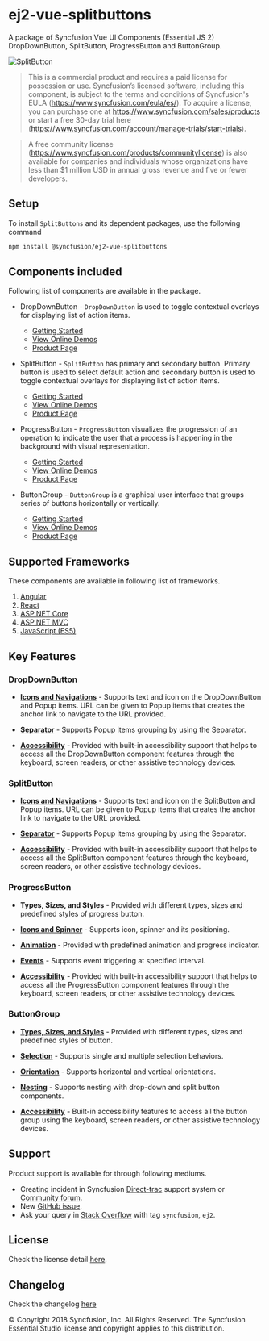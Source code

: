# ej2-vue-splitbuttons

A package of Syncfusion Vue UI Components (Essential JS 2) DropDownButton, SplitButton, ProgressButton and ButtonGroup.

![SplitButton](https://ej2.syncfusion.com/products/images/splitbutton/readme.gif)

> This is a commercial product and requires a paid license for possession or use. Syncfusion’s licensed software, including this component, is subject to the terms and conditions of Syncfusion's EULA (https://www.syncfusion.com/eula/es/). To acquire a license, you can purchase one at https://www.syncfusion.com/sales/products or start a free 30-day trial here (https://www.syncfusion.com/account/manage-trials/start-trials).

> A free community license (https://www.syncfusion.com/products/communitylicense) is also available for companies and individuals whose organizations have less than $1 million USD in annual gross revenue and five or fewer developers.

## Setup

To install `SplitButtons` and its dependent packages, use the following command

```sh
npm install @syncfusion/ej2-vue-splitbuttons
```

## Components included

Following list of components are available in the package.

* DropDownButton - `DropDownButton` is used to toggle contextual overlays for displaying list of action items.
    * [Getting Started](https://ej2.syncfusion.com/vue/documentation/drop-down-button/getting-started?utm_source=npm&utm_campaign=drop-down-button)
    * [View Online Demos](https://ej2.syncfusion.com/vue/demos/?utm_source=npm&utm_campaign=drop-down-button#/material/button/dropdown-button.html)
    * [Product Page](https://www.syncfusion.com/vue-ui-components/dropdown-menu)

* SplitButton - `SplitButton` has primary and secondary button. Primary button is used to select default action and secondary button is used to toggle contextual overlays for displaying list of action items.
    * [Getting Started](https://ej2.syncfusion.com/vue/documentation/split-button/getting-started?utm_source=npm&utm_campaign=split-button)
    * [View Online Demos](https://ej2.syncfusion.com/vue/demos/?utm_source=npm&utm_campaign=split-button#/material/button/split-button.html)
    * [Product Page](https://www.syncfusion.com/vue-ui-components/split-button)

* ProgressButton - `ProgressButton` visualizes the progression of an operation to indicate the user that a process is happening in the background with visual representation.
    * [Getting Started](https://ej2.syncfusion.com/vue/documentation/progress-button/getting-started?utm_source=npm&utm_campaign=progress-button)
    * [View Online Demos](https://ej2.syncfusion.com/vue/demos/?utm_source=npm&utm_campaign=progress-button#/material/button/progress-button.html)
    * [Product Page](https://www.syncfusion.com/vue-ui-components/progress-button)

* ButtonGroup - `ButtonGroup` is a graphical user interface that groups series of buttons horizontally or vertically.
    * [Getting Started](https://ej2.syncfusion.com/vue/documentation/button-group/getting-started?utm_source=npm&utm_campaign=button-group)
    * [View Online Demos](https://ej2.syncfusion.com/vue/demos/?utm_source=npm&utm_campaign=grid#/material/button/button-group.html)
    * [Product Page](https://www.syncfusion.com/vue-ui-components/button-group)

## Supported Frameworks

These components are available in following list of frameworks.

1. [Angular](https://github.com/syncfusion/ej2-angular-ui-components/tree/master/components/splitbuttons?utm_source=npm&utm_campaign=split-button)
2. [React](https://github.com/syncfusion/ej2-react-ui-components/tree/master/components/splitbuttons?utm_source=npm&utm_campaign=split-button)
3. [ASP.NET Core](https://www.syncfusion.com/aspnet-core-ui-controls)
4. [ASP.NET MVC](https://www.syncfusion.com/aspnet-mvc-ui-controls)
5. [JavaScript (ES5)](https://www.syncfusion.com/javascript-ui-controls)

## Key Features

### DropDownButton

* [**Icons and Navigations**](https://ej2.syncfusion.com/vue/documentation/drop-down-button/popup-items#icons) - Supports text and icon on the DropDownButton and Popup items. URL can be given to Popup items  that creates the anchor link to navigate to the URL provided.

* [**Separator**](https://ej2.syncfusion.com/vue/documentation/drop-down-button/popup-items#separator) - Supports Popup items grouping by using the Separator.

* [**Accessibility**](https://ej2.syncfusion.com/vue/documentation/drop-down-button/accessibility#accessibility) - Provided with built-in accessibility support that helps to access all the DropDownButton component features through the keyboard, screen readers, or other assistive technology devices.

### SplitButton

* [**Icons and Navigations**](https://ej2.syncfusion.com/vue/documentation/split-button/icons-and-separator#splitbutton-icons) - Supports text and icon on the SplitButton and Popup items. URL can be given to Popup items  that creates the anchor link to navigate to the URL provided.

* [**Separator**](https://ej2.syncfusion.com/vue/documentation/split-button/icons-and-separator#separator) - Supports Popup items grouping by using the Separator.

* [**Accessibility**](https://ej2.syncfusion.com/vue/documentation/split-button/accessibility#accessibility) - Provided with built-in accessibility support that helps to access all the SplitButton component features through the keyboard, screen readers, or other assistive technology devices.

### ProgressButton

* **Types, Sizes, and Styles** - Provided with different types, sizes and predefined styles of progress button.

* [**Icons and Spinner**](https://ej2.syncfusion.com/vue/documentation/progress-button/spinner-and-progress#spinner) - Supports icon, spinner and its positioning.

* [**Animation**](https://ej2.syncfusion.com/vue/documentation/progress-button/spinner-and-progress#content-animation) - Provided with predefined animation and progress indicator.

* [**Events**](https://ej2.syncfusion.com/vue/documentation/progress-button/spinner-and-progress#change-step-of-the-progressbutton) - Supports event triggering at specified interval.

* [**Accessibility**](https://ej2.syncfusion.com/vue/documentation/progress-button/accessibility#accessibility) - Provided with built-in accessibility support that helps to access all the ProgressButton component features through the keyboard, screen readers, or other assistive technology devices.

### ButtonGroup

* [**Types, Sizes, and Styles**](https://ej2.syncfusion.com/vue/documentation/button-group/types-and-styles#buttongroup-types) - Provided with different types, sizes and predefined styles of button.

* [**Selection**](https://ej2.syncfusion.com/vue/documentation/button-group/selection-and-nesting#selection) - Supports single and multiple selection behaviors.

* [**Orientation**](https://ej2.syncfusion.com/vue/documentation/button-group/getting-started#orientation) - Supports horizontal and vertical orientations.

* [**Nesting**](https://ej2.syncfusion.com/vue/documentation/button-group/selection-and-nesting#nesting) - Supports nesting with drop-down and split button components.

* [**Accessibility**](https://ej2.syncfusion.com/vue/documentation/button-group/accessibility#accessibility) - Built-in accessibility features to access all the button group using the keyboard, screen readers, or other assistive technology devices.

## Support

Product support is available for through following mediums.

* Creating incident in Syncfusion [Direct-trac](https://www.syncfusion.com/support/directtrac/incidents?utm_source=npm&utm_campaign=split-button) support system or [Community forum](https://www.syncfusion.com/forums/vue?utm_source=npm&utm_campaign=split-button).
* New [GitHub issue](https://github.com/syncfusion/ej2-vue-ui-components/issues/new).
* Ask your query in [Stack Overflow](https://stackoverflow.com/?utm_source=npm&utm_campaign=split-button) with tag `syncfusion`, `ej2`.

## License

Check the license detail [here](https://github.com/syncfusion/ej2/blob/master/license?utm_source=npm&utm_campaign=split-button).

## Changelog

Check the changelog [here](https://github.com/syncfusion/ej2-vue-ui-components/blob/master/components/splitbuttons/CHANGELOG.md?utm_source=npm&utm_campaign=split-button)

© Copyright 2018 Syncfusion, Inc. All Rights Reserved. The Syncfusion Essential Studio license and copyright applies to this distribution.